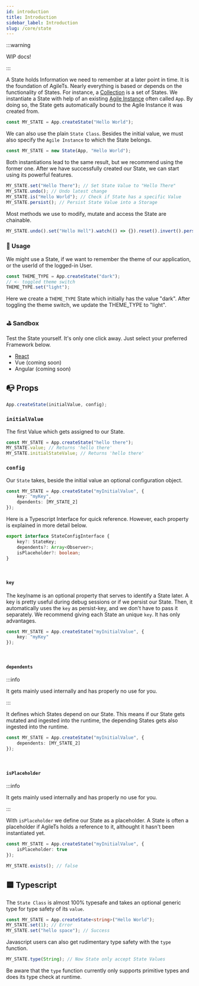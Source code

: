 ```yaml
---
id: introduction
title: Introduction
sidebar_label: Introduction
slug: /core/state
---
```


:::warning

WIP docs!

:::

A State holds Information we need to remember at a later point in time.
It is the foundation of AgileTs. Nearly everything is based or depends on the functionality of States. For instance, a [Collection](todo) is a set of States.
We instantiate a State with help of an existing [Agile Instance](../agile-instance/Introduction.md) often called `App`.
By doing so, the State gets automatically bound to the Agile Instance it was created from.
```ts
const MY_STATE = App.createState("Hello World");
```
We can also use the plain `State Class`.
Besides the initial value, we must also specify the `Agile Instance` to which the State belongs.
```ts
const MY_STATE = new State(App, "Hello World");
```
Both instantiations lead to the same result, but we recommend using the former one.
After we have successfully created our State, we can start using its powerful features.
```ts
MY_STATE.set("Hello There"); // Set State Value to "Hello There"
MY_STATE.undo(); // Undo latest change
MY_STATE.is("Hello World"); // Check if State has a specific Value
MY_STATE.persist(); // Persist State Value into a Storage
```
Most methods we use to modify, mutate and access the State are chainable.
```ts
MY_STATE.undo().set("Hello Hell").watch(() => {}).reset().invert().persist().type(String);
```

### 🔨 Usage
We might use a State, if we want to remember the theme of our application, or the userId of the logged-in User.
```ts
const THEME_TYPE = App.createState("dark");
// <- toggled theme switch
THEME_TYPE.set("light");
```
Here we create a `THEME_TYPE` State which initially has the value "dark".
After toggling the theme switch, we update the THEME_TYPE to "light".

### ⛳️ Sandbox
Test the State yourself. It's only one click away. Just select your preferred Framework below.
- [React](https://codesandbox.io/s/agilets-first-state-f12cz)
- Vue (coming soon)
- Angular (coming soon)

## 📭 Props

```ts
App.createState(initialValue, config);
```

### `initialValue`

The first Value which gets assigned to our State.
```ts {1}
const MY_STATE = App.createState("hello there");
MY_STATE.value; // Returns 'hello there'
MY_STATE.initialStateValue; // Returns 'hello there'
```

### `config`

Our `State` takes, beside the initial value an optional configuration object.
```ts
const MY_STATE = App.createState("myInitialValue", {
    key: "myKey",
    dpendents: [MY_STATE_2]
});
```
Here is a Typescript Interface for quick reference. However,
each property is explained in more detail below.
```ts
export interface StateConfigInterface {
    key?: StateKey;
    dependents?: Array<Observer>;
    isPlaceholder?: boolean;
}
```

<br/>

#### `key`
The key/name is an optional property that serves to identify a State later.
A key is pretty useful during debug sessions or if we persist our State.
Then, it automatically uses the `key` as persist-key, and we don't have to pass it separately.
We recommend giving each State an unique `key`. It has only advantages.
```ts
const MY_STATE = App.createState("myInitialValue", {
    key: "myKey"
});
```

<br/>

#### `dependents`

:::info

It gets mainly used internally and has properly no use for you.

:::

It defines which States depend on our State.
This means if our State gets mutated and ingested into the runtime,
the depending States gets also ingested into the runtime.
```ts
const MY_STATE = App.createState("myInitialValue", {
    dependents: [MY_STATE_2]
});
```

<br/>

#### `isPlaceholder`

:::info

It gets mainly used internally and has properly no use for you.

:::

With `isPlaceholder` we define our State as a placeholder.
A State is often a placeholder if AgileTs holds a reference to it, althought it hasn't been instantiated yet.
```ts
const MY_STATE = App.createState("myInitialValue", {
    isPlaceholder: true
});

MY_STATE.exists(); // false
```

## 🟦 Typescript

The `State Class` is almost 100% typesafe and takes an optional generic type for type safety of its `value`.
```ts {1}
const MY_STATE = App.createState<string>("Hello World");
MY_STATE.set(1); // Error
MY_STATE.set("hello space"); // Success
```
Javascript users can also get rudimentary type safety with the `type` function.
```ts
MY_STATE.type(String); // Now State only accept State Values
```
Be aware that the `type` function currently only supports primitive types and does its type check at runtime.
